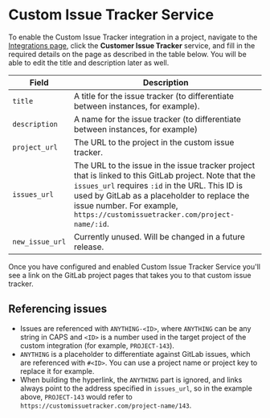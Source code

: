 # Custom Issue Tracker Service

To enable the Custom Issue Tracker integration in a project, navigate to the
[Integrations page](project_services.md#accessing-the-project-services), click
the **Customer Issue Tracker** service, and fill in the required details on the page as described
in the table below. You will be able to edit the title and description later as well.

| Field | Description |
| ----- | ----------- |
| `title`   | A title for the issue tracker (to differentiate between instances, for example). |
| `description`   | A name for the issue tracker (to differentiate between instances, for example) |
| `project_url`   | The URL to the project in the custom issue tracker. |
| `issues_url`    | The URL to the issue in the issue tracker project that is linked to this GitLab project. Note that the `issues_url` requires `:id` in the URL. This ID is used by GitLab as a placeholder to replace the issue number. For example, `https://customissuetracker.com/project-name/:id`. |
| `new_issue_url` | Currently unused. Will be changed in a future release. |

Once you have configured and enabled Custom Issue Tracker Service you'll see a link on the GitLab project pages that takes you to that custom issue tracker.

## Referencing issues

- Issues are referenced with `ANYTHING-<ID>`, where `ANYTHING` can be any string in CAPS and `<ID>`
is a number used in the target project of the custom integration (for example, `PROJECT-143`).
- `ANYTHING` is a placeholder to differentiate against GitLab issues, which are referenced with `#<ID>`. You can use a project name or project key to replace it for example.
- When building the hyperlink, the `ANYTHING` part is ignored, and links always point to the address
specified in `issues_url`, so in the example above, `PROJECT-143` would refer to
`https://customissuetracker.com/project-name/143`.
